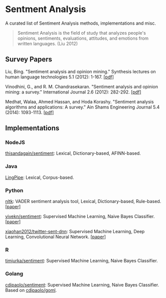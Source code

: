 # Sentment Analysis

A curated list of Sentiment Analysis methods, implementations and misc.

> Sentiment Analysis is the field of study that analyzes people's opinions, sentiments, evaluations, attitudes, and emotions from written languages. (Liu 2012)

## Survey Papers 

Liu, Bing. "Sentiment analysis and opinion mining." Synthesis lectures on human language technologies 5.1 (2012): 1-167. [[pdf]](http://citeseerx.ist.psu.edu/viewdoc/download?doi=10.1.1.244.9480&rep=rep1&type=pdf)

Vinodhini, G., and R. M. Chandrasekaran. "Sentiment analysis and opinion mining: a survey." International Journal 2.6 (2012): 282-292. [[pdf]](http://www.dmi.unict.it/~faro/tesi/sentiment_analysis/SA2.pdf)

Medhat, Walaa, Ahmed Hassan, and Hoda Korashy. "Sentiment analysis algorithms and applications: A survey." Ain Shams Engineering Journal 5.4 (2014): 1093-1113. [[pdf]](http://www.sciencedirect.com/science/article/pii/S2090447914000550)

## Implementations

### NodeJS
[thisandagain/sentiment]( https://github.com/thisandagain/sentiment): Lexical, Dictionary-based, AFINN-based.

### Java
[LingPipe](http://alias-i.com/): Lexical, Corpus-based.

### Python
[nltk](http://www.nltk.org/): VADER sentiment analysis tool, Lexical, Dictionary-based, Rule-based. [[paper]](http://comp.social.gatech.edu/papers/icwsm14.vader.hutto.pdf)

[vivekn/sentiment](https://github.com/vivekn/sentiment): Supervised Machine Learning, Naive Bayes Classifier. [[paper]](https://arxiv.org/abs/1305.6143)

[xiaohan2012/twitter-sent-dnn](https://github.com/xiaohan2012/twitter-sent-dnn): Supervised Machine Learning, Deep Learning, Convolutional Neural Network. [[paper]](http://nal.co/papers/Kalchbrenner_DCNN_ACL14)

### R
[timjurka/sentiment](https://github.com/timjurka/sentiment): Supervised Machine Learning, Naive Bayes Classifier.

### Golang
[cdipaolo/sentiment](https://github.com/cdipaolo/sentiment): Supervised Machine Learning, Naive Bayes Classifier. Based on [cdipaolo/goml](https://github.com/cdipaolo/goml).